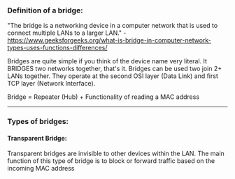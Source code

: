 ### Definition of a bridge: 
"The bridge is a networking device in a computer network that is used to connect multiple LANs to a larger LAN." - https://www.geeksforgeeks.org/what-is-bridge-in-computer-network-types-uses-functions-differences/

Bridges are quite simple if you think of the device name very literal. It BRIDGES two networks together, that's it. Bridges can be used two join 2+ LANs together. They operate at the second OSI layer (Data Link) and first TCP layer (Network Interface). 

Bridge = Repeater (Hub) + Functionality of reading a MAC address
***
### Types of bridges:

#### Transparent Bridge: 
Transparent bridges are invisible to other devices within the LAN. The main function of this type of bridge is to block or forward traffic based on the incoming MAC address